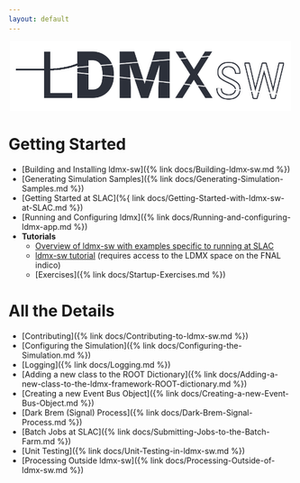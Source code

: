 ```yaml
---
layout: default
---
```


<p align="center">
    <img src="/img/ldmx_logo_dark.png" width="500">
</p>

# Getting Started
- [Building and Installing ldmx-sw]({% link docs/Building-ldmx‐sw.md %})
- [Generating Simulation Samples]({% link docs/Generating-Simulation-Samples.md %})
- [Getting Started at SLAC](%{ link docs/Getting-Started-with-ldmx-sw-at-SLAC.md %})
- [Running and Configuring ldmx]({% link docs/Running-and-configuring-ldmx-app.md %})
- __Tutorials__
  - [Overview of ldmx-sw with examples specific to running at SLAC](https://tinyurl.com/y9lzvzwv)
  - [ldmx-sw tutorial](https://tinyurl.com/yd4w4vtf) (requires access to the LDMX space on the FNAL indico)
  - [Exercises]({% link docs/Startup-Exercises.md %})

# All the Details
- [Contributing]({% link docs/Contributing-to-ldmx-sw.md %})
- [Configuring the Simulation]({% link docs/Configuring-the-Simulation.md %})
- [Logging]({% link docs/Logging.md %})
- [Adding a new class to the ROOT Dictionary]({% link docs/Adding-a-new-class-to-the-ldmx-framework-ROOT-dictionary.md %})
- [Creating a new Event Bus Object]({% link docs/Creating-a-new-Event-Bus-Object.md %})
- [Dark Brem (Signal) Process]({% link docs/Dark-Brem-Signal-Process.md %})
- [Batch Jobs at SLAC]({% link docs/Submitting-Jobs-to-the-Batch-Farm.md %})
- [Unit Testing]({% link docs/Unit-Testing-in-ldmx-sw.md %})
- [Processing Outside ldmx-sw]({% link docs/Processing-Outside-of-ldmx-sw.md %})
